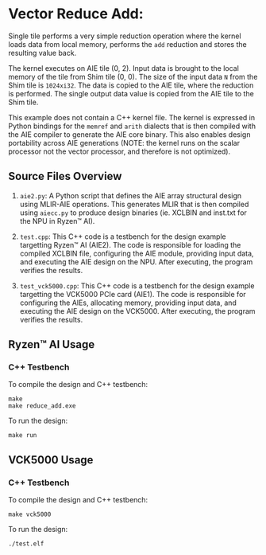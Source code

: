 <!---//===- README.md --------------------------*- Markdown -*-===//
//
// This file is licensed under the Apache License v2.0 with LLVM Exceptions.
// See https://llvm.org/LICENSE.txt for license information.
// SPDX-License-Identifier: Apache-2.0 WITH LLVM-exception
//
// Copyright (C) 2024, Advanced Micro Devices, Inc.
// 
//===----------------------------------------------------------------------===//-->

# Vector Reduce Add:

Single tile performs a very simple reduction operation where the kernel loads data from local memory, performs the `add` reduction and stores the resulting value back.

The kernel executes on AIE tile (0, 2). Input data is brought to the local memory of the tile from Shim tile (0, 0). The size of the input data `N` from the Shim tile is `1024xi32`. The data is copied to the AIE tile, where the reduction is performed. The single output data value is copied from the AIE tile to the Shim tile.

This example does not contain a C++ kernel file. The kernel is expressed in Python bindings for the `memref` and `arith` dialects that is then compiled with the AIE compiler to generate the AIE core binary. This also enables design portability across AIE generations (NOTE: the kernel runs on the scalar processor not the vector processor, and therefore is not optimized).

## Source Files Overview

1. `aie2.py`: A Python script that defines the AIE array structural design using MLIR-AIE operations. This generates MLIR that is then compiled using `aiecc.py` to produce design binaries (ie. XCLBIN and inst.txt for the NPU in Ryzen™ AI). 

1. `test.cpp`: This C++ code is a testbench for the design example targetting Ryzen™ AI (AIE2). The code is responsible for loading the compiled XCLBIN file, configuring the AIE module, providing input data, and executing the AIE design on the NPU. After executing, the program verifies the results.

1. `test_vck5000.cpp`: This C++ code is a testbench for the design example targetting the VCK5000 PCIe card (AIE1). The code is responsible for configuring the AIEs, allocating memory, providing input data, and executing the AIE design on the VCK5000. After executing, the program verifies the results.

## Ryzen™ AI Usage

### C++ Testbench

To compile the design and C++ testbench:

```
make
make reduce_add.exe
```

To run the design:

```
make run
```

## VCK5000 Usage

### C++ Testbench

To compile the design and C++ testbench:

```
make vck5000
```

To run the design:

```
./test.elf
```